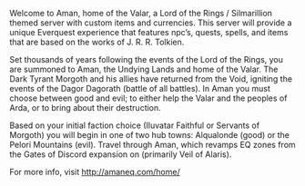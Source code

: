 Welcome to Aman, home of the Valar, a Lord of the Rings / Silmarillion themed server with custom items and currencies. This server will provide a unique Everquest experience that features npc’s, quests, spells, and items that are based on the works of J. R. R. Tolkien.

Set thousands of years following the events of the Lord of the Rings, you are summoned to Aman, the Undying Lands and home of the Valar. The Dark Tyrant Morgoth and his allies have returned from the Void, igniting the events of the Dagor Dagorath (battle of all battles). In Aman you must choose between good and evil; to either help the Valar and the peoples of Arda, or to bring about their destruction.

Based on your initial faction choice (Iluvatar Faithful or Servants of Morgoth) you will begin in one of two hub towns: Alqualonde (good) or the Pelori Mountains (evil). Travel through Aman, which revamps EQ zones from the Gates of Discord expansion on (primarily Veil of Alaris).

For more info, visit http://amaneq.com/home/
